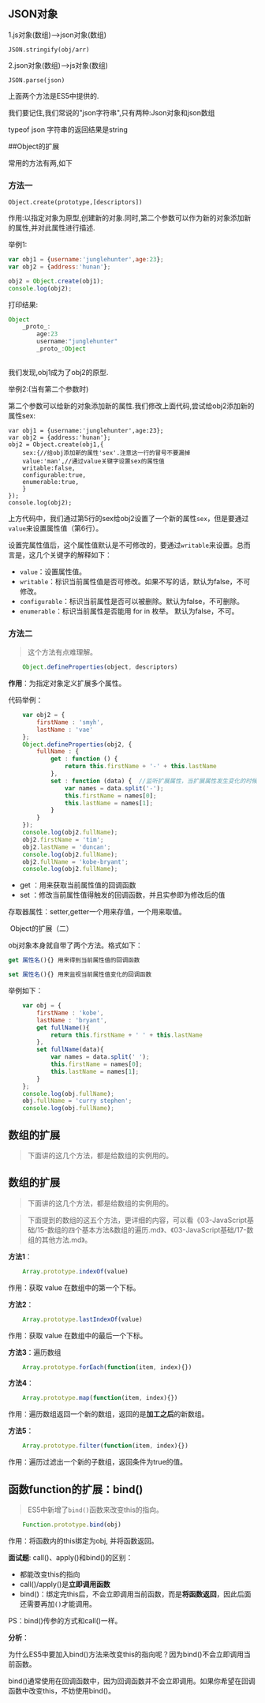 ## JSON对象

1.js对象(数组)-->json对象(数组)

```
JSON.stringify(obj/arr)
```

2.json对象(数组)-->js对象(数组)

```
JSON.parse(json)
```

  上面两个方法是ES5中提供的.

我们要记住,我们常说的"json字符串",只有两种:Json对象和json数组

typeof json 字符串的返回结果是string

##Object的扩展

常用的方法有两,如下

### 方法一

```
Object.create(prototype,[descriptors])
```

作用:以指定对象为原型,创建新的对象.同时,第二个参数可以作为新的对象添加新的属性,并对此属性进行描述.

举例1:

```javascript
var obj1 = {username:'junglehunter',age:23};
var obj2 = {address:'hunan'};

obj2 = Object.create(obj1);
console.log(obj2);
```

打印结果:

```javascript
Object
	_proto_:
		age:23
		username:"junglehunter"
		_proto_:Object
		
```

我们发现,obj1成为了obj2的原型.

举例2:(当有第二个参数时)

第二个参数可以给新的对象添加新的属性.我们修改上面代码,尝试给obj2添加新的属性sex:

```
var obj1 = {username:'junglehunter',age:23};
var obj2 = {address:'hunan'};
obj2 = Object.create(obj1,{
    sex:{//给obj添加新的属性'sex'.注意这一行的冒号不要漏掉
    value:'man',//通过value关键字设置sex的属性值
    writable:false,
    configurable:true,
    enumerable:true,
    }
});
console.log(obj2);

```

上方代码中，我们通过第5行的sex给obj2设置了一个新的属性`sex`，但是要通过`value`来设置属性值（第6行）。

设置完属性值后，这个属性值默认是不可修改的，要通过`writable`来设置。总而言是，这几个关键字的解释如下：

- `value`：设置属性值。
- `writable`：标识当前属性值是否可修改。如果不写的话，默认为false，不可修改。
- `configurable`：标识当前属性是否可以被删除。默认为false，不可删除。
- `enumerable`：标识当前属性是否能用 for in 枚举。 默认为false，不可。

### 方法二

> 这个方法有点难理解。

```javascript
	Object.defineProperties(object, descriptors)
```

**作用**：为指定对象定义扩展多个属性。

代码举例：

```javascript
    var obj2 = {
        firstName : 'smyh',
        lastName : 'vae'
    };
    Object.defineProperties(obj2, {
        fullName : {
            get : function () {
                return this.firstName + '-' + this.lastName
            },
            set : function (data) {  //监听扩展属性，当扩展属性发生变化的时候自动调用，自动调用后将变化的值作为实参注入到set函数
                var names = data.split('-');
                this.firstName = names[0];
                this.lastName = names[1];
            }
        }
    });
    console.log(obj2.fullName);
    obj2.firstName = 'tim';
    obj2.lastName = 'duncan';
    console.log(obj2.fullName);
    obj2.fullName = 'kobe-bryant';
    console.log(obj2.fullName);
```

- get ：用来获取当前属性值的回调函数
- set ：修改当前属性值得触发的回调函数，并且实参即为修改后的值

存取器属性：setter,getter一个用来存值，一个用来取值。

​        Object的扩展（二）

obj对象本身就自带了两个方法。格式如下：

```javascript
get 属性名(){} 用来得到当前属性值的回调函数

set 属性名(){} 用来监视当前属性值变化的回调函数

```

举例如下：



```javascript
    var obj = {
        firstName : 'kobe',
        lastName : 'bryant',
        get fullName(){
            return this.firstName + ' ' + this.lastName
        },
        set fullName(data){
            var names = data.split(' ');
            this.firstName = names[0];
            this.lastName = names[1];
        }
    };
    console.log(obj.fullName);
    obj.fullName = 'curry stephen';
    console.log(obj.fullName);
```

## 数组的扩展

> 下面讲的这几个方法，都是给数组的实例用的。

## 数组的扩展

> 下面讲的这几个方法，都是给数组的实例用的。

> 下面提到的数组的这五个方法，更详细的内容，可以看《03-JavaScript基础/15-数组的四个基本方法&数组的遍历.md》、《03-JavaScript基础/17-数组的其他方法.md》。

**方法1**：

```javascript
	Array.prototype.indexOf(value)
```

作用：获取 value 在数组中的第一个下标。

**方法2**：

```javascript
	Array.prototype.lastIndexOf(value)
```

作用：获取 value 在数组中的最后一个下标。

**方法3**：遍历数组

```javascript
	Array.prototype.forEach(function(item, index){})
```

**方法4**：

```javascript
	Array.prototype.map(function(item, index){})
```

作用：遍历数组返回一个新的数组，返回的是**加工之后**的新数组。

**方法5**：

```javascript
	Array.prototype.filter(function(item, index){})
```

作用：遍历过滤出一个新的子数组，返回条件为true的值。

## 函数function的扩展：bind()

> ES5中新增了`bind()`函数来改变this的指向。

```javascript
	Function.prototype.bind(obj)
```

作用：将函数内的this绑定为obj, 并将函数返回。

**面试题**: call()、apply()和bind()的区别：

- 都能改变this的指向
- call()/apply()是**立即调用函数**
- bind()：绑定完this后，不会立即调用当前函数，而是**将函数返回**，因此后面还需要再加`()`才能调用。

PS：bind()传参的方式和call()一样。

**分析**：

为什么ES5中要加入bind()方法来改变this的指向呢？因为bind()不会立即调用当前函数。

bind()通常使用在回调函数中，因为回调函数并不会立即调用。如果你希望在回调函数中改变this，不妨使用bind()。